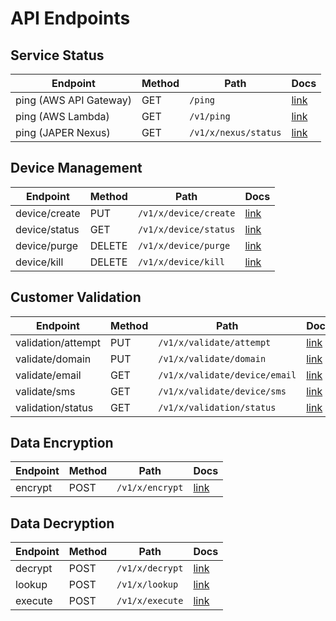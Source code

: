 # API Endpoints

## Service Status

| Endpoint | Method | Path | Docs |
| --- | --- | --- | --- |
| ping (AWS API Gateway) | GET | `/ping` | [link](https://developer.japer.io#9f421994-c448-4664-a58a-4199751e9eee) |
| ping (AWS Lambda) | GET | `/v1/ping` | [link](https://developer.japer.io#13bc6fb4-082e-43a1-8851-44b5328491fd) |
| ping (JAPER Nexus) | GET | `/v1/x/nexus/status` | [link](https://developer.japer.io#13312f90-f840-45ac-941b-a9d399b424c5) |

## Device Management

| Endpoint | Method | Path | Docs |
| --- | --- | --- | --- |
| device/create | PUT | `/v1/x/device/create` | [link](https://developer.japer.io#602b2071-0c16-4884-841a-54b170f10934) |
| device/status | GET | `/v1/x/device/status` | [link](https://developer.japer.io#ff2a70b3-25a4-45a0-8b48-d7db6aa762af) |
| device/purge | DELETE | `/v1/x/device/purge` | [link](https://developer.japer.io#0284f306-b48f-4c4f-b22d-a501cb8294bf) |
| device/kill | DELETE | `/v1/x/device/kill` | [link](https://developer.japer.io#3b1eebef-ba40-4236-986d-b22f8f8ee804) |

## Customer Validation

| Endpoint | Method | Path | Docs |
| --- | --- | --- | --- |
| validation/attempt | PUT | `/v1/x/validate/attempt` | [link](https://developer.japer.io#1bd10f4b-10bc-4471-a2bb-a59fcbe2d657) |
| validate/domain | PUT | `/v1/x/validate/domain` | [link](https://developer.japer.io#32170320-6356-4b8b-aee2-3f8710f1f23e) |
| validate/email | GET | `/v1/x/validate/device/email` | [link](https://developer.japer.io#0deccebe-ff46-4113-8101-50842780f3ee) |
| validate/sms | GET | `/v1/x/validate/device/sms` | [link](https://developer.japer.io#16fa7e5f-251d-43c3-ae3e-ab5a80a6aadd) |
| validation/status | GET | `/v1/x/validation/status` | [link](https://developer.japer.io#8fed7e8d-5fbd-4613-ae97-246df653c115) |

## Data Encryption

| Endpoint | Method | Path | Docs |
| --- | --- | --- | --- |
| encrypt | POST | `/v1/x/encrypt` | [link](https://developer.japer.io#bd5a0746-7e44-444b-bafc-e092762fb577) |

## Data Decryption

| Endpoint | Method | Path | Docs |
| --- | --- | --- | --- |
| decrypt | POST | `/v1/x/decrypt` | [link](https://developer.japer.io#218739dc-adcf-4111-98bf-a6b850a90e4b) |
| lookup | POST | `/v1/x/lookup` | [link](https://developer.japer.io#e38e344b-ca93-41a9-992c-5647dcb78fbd) |
| execute | POST | `/v1/x/execute` | [link](https://developer.japer.io#f8f0f1d2-f8c9-4284-b641-b680ce64cfd4) |
